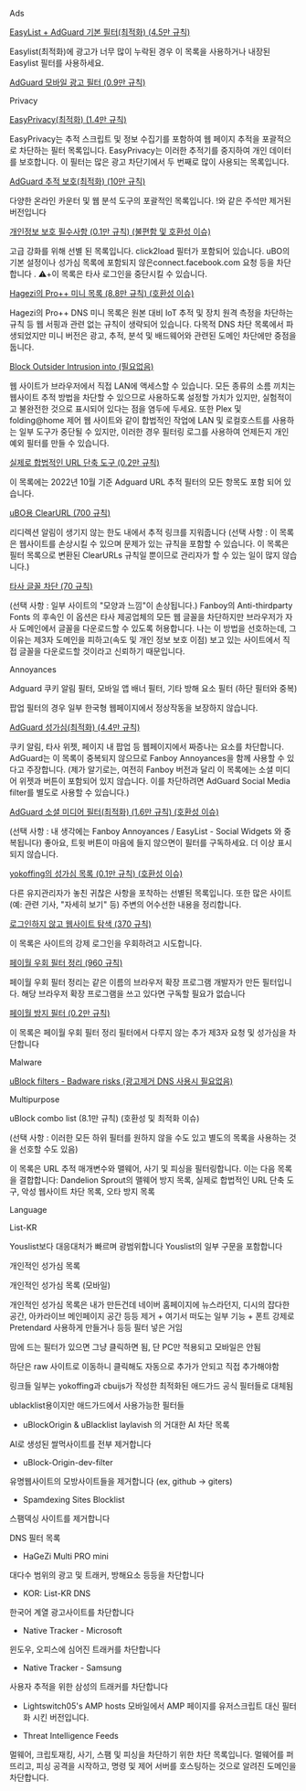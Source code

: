 Ads

[EasyList + AdGuard 기본 필터(최적화) (4.5만 규칙)](url)

Easylist(최적화)에 광고가 너무 많이 누락된 경우 이 목록을 사용하거나 내장된 Easylist 필터를 사용하세요.

[AdGuard 모바일 광고 필터 (0.9만 규칙)](url)


Privacy

[EasyPrivacy(최적화) (1.4만 규칙)](url)

EasyPrivacy는 추적 스크립트 및 정보 수집기를 포함하여 웹 페이지 추적을 포괄적으로 차단하는 필터 목록입니다. EasyPrivacy는 이러한 추적기를 중지하여 개인 데이터를 보호합니다. 이 필터는 많은 광고 차단기에서 두 번째로 많이 사용되는 목록입니다.

[AdGuard 추적 보호(최적화) (10만 규칙)](url)

다양한 온라인 카운터 및 웹 분석 도구의 포괄적인 목록입니다. !와 같은 주석만 제거된 버전입니다

[개인정보 보호 필수사항 (0.1만 규칙) (불편함 및 호환성 이슈)](url)

고급 강화를 위해 선별 된 목록입니다. click2load 필터가 포함되어 있습니다. uBO의 기본 설정이나 성가심 목록에 포함되지 않은connect.facebook.com 요청 등을 차단합니다 . ⚠+이 목록은 타사 로그인을 중단시킬 수 있습니다.

[Hagezi의 Pro++ 미니 목록 (8.8만 규칙) (호환성 이슈)](url)

Hagezi의 Pro++ DNS 미니 목록은 원본 대비 IoT 추적 및 장치 원격 측정을 차단하는 규칙 등 웹 서핑과 관련 없는 규칙이 생략되어 있습니다. 다목적 DNS 차단 목록에서 파생되었지만 미니 버전은 광고, 추적, 분석 및 배드웨어와 관련된 도메인 차단에만 중점을 둡니다.

[Block Outsider Intrusion into (필요없음)](url)

웹 사이트가 브라우저에서 직접 LAN에 액세스할 수 있습니다. 모든 종류의 소름 끼치는 웹사이트 추적 방법을 차단할 수 있으므로 사용하도록 설정할 가치가 있지만, 실험적이고 불완전한 것으로 표시되어 있다는 점을 염두에 두세요. 또한 Plex 및 folding@home 제어 웹 사이트와 같이 합법적인 작업에 LAN 및 로컬호스트를 사용하는 일부 도구가 중단될 수 있지만, 이러한 경우 필터링 로그를 사용하여 언제든지 개인 예외 필터를 만들 수 있습니다.

[실제로 합법적인 URL 단축 도구 (0.2만 규칙)](url)

이 목록에는 2022년 10월 기준 Adguard URL 추적 필터의 모든 항목도 포함 되어 있습니다.

[uBO용 ClearURL (700 규칙)](url)

리디렉션 알림이 생기지 않는 한도 내에서 추적 링크를 지워줍니다 (선택 사항 : 이 목록은 웹사이트를 손상시킬 수 있으며 문제가 있는 규칙을 포함할 수 있습니다. 이 목록은 필터 목록으로 변환된 ClearURLs 규칙일 뿐이므로 관리자가 할 수 있는 일이 많지 않습니다.)

[타사 글꼴 차단 (70 규칙)](url)

(선택 사항 : 일부 사이트의 "모양과 느낌"이 손상됩니다.) Fanboy의 Anti-thirdparty Fonts 의 후속인 이 옵션은 타사 제공업체의 모든 웹 글꼴을 차단하지만 브라우저가 자사 도메인에서 글꼴을 다운로드할 수 있도록 허용합니다. 나는 이 방법을 선호하는데, 그 이유는 제3자 도메인을 피하고(속도 및 개인 정보 보호 이점) 보고 있는 사이트에서 직접 글꼴을 다운로드할 것이라고 신뢰하기 때문입니다.


Annoyances

Adguard 쿠키 알림 필터, 모바일 앱 배너 필터, 기타 방해 요소 필터 (하단 필터와 중복)

팝업 필터의 경우 일부 한국형 웹페이지에서 정상작동을 보장하지 않습니다.

[AdGuard 성가심(최적화) (4.4만 규칙)](url)

쿠키 알림, 타사 위젯, 페이지 내 팝업 등 웹페이지에서 짜증나는 요소를 차단합니다. AdGuard는 이 목록이 중복되지 않으므로 Fanboy Annoyances을 함께 사용할 수 있다고 주장합니다. (제가 알기로는, 여전히 Fanboy 버전과 달리 이 목록에는 소셜 미디어 위젯과 버튼이 포함되어 있지 않습니다. 이를 차단하려면 AdGuard Social Media filter를 별도로 사용할 수 있습니다.)

[AdGuard 소셜 미디어 필터(최적화) (1.6만 규칙) (호환성 이슈)](url)

(선택 사항 : 내 생각에는 Fanboy Annoyances / EasyList - Social Widgets 와 중복됩니다) 좋아요, 트윗 버튼이 마음에 들지 않으면이 필터를 구독하세요. 더 이상 표시되지 않습니다.

[yokoffing의 성가심 목록 (0.1만 규칙) (호환성 이슈)](url)

다른 유지관리자가 놓친 귀찮은 사항을 포착하는 선별된 목록입니다. 또한 많은 사이트(예: 관련 기사, "자세히 보기" 등) 주변의 어수선한 내용을 정리합니다.

[로그인하지 않고 웹사이트 탐색 (370 규칙)](url)

이 목록은 사이트의 강제 로그인을 우회하려고 시도합니다.

[페이월 우회 필터 정리 (960 규칙)](url)

페이월 우회 필터 정리는 같은 이름의 브라우저 확장 프로그램 개발자가 만든 필터입니다. 해당 브라우저 확장 프로그램을 쓰고 있다면 구독할 필요가 없습니다

[페이월 방지 필터 (0.2만 규칙)](url)

이 목록은 페이월 우회 필터 정리 필터에서 다루지 않는 추가 제3자 요청 및 성가심을 차단합니다


Malware

[uBlock filters - Badware risks (광고제거 DNS 사용시 필요없음)](url)


Multipurpose

uBlock combo list (8.1만 규칙) (호환성 및 최적화 이슈)

(선택 사항 : 이러한 모든 하위 필터를 원하지 않을 수도 있고 별도의 목록을 사용하는 것을 선호할 수도 있음)

이 목록은 URL 추적 매개변수와 맬웨어, 사기 및 피싱을 필터링합니다. 이는 다음 목록을 결합합니다: Dandelion Sprout의 맬웨어 방지 목록, 실제로 합법적인 URL 단축 도구, 악성 웹사이트 차단 목록, 오타 방지 목록


Language

List-KR

Youslist보다 대응대처가 빠르며 광범위합니다 Youslist의 일부 구문을 포함합니다

개인적인 성가심 목록

개인적인 성가심 목록 (모바일)



개인적인 성가심 목록은 내가 만든건데 네이버 홈페이지에 뉴스라던지, 디시의 잡다한 공간, 아카라이브 메인페이지 공간 등등 제거 + 여기서 떠도는 일부 기능 + 폰트 강제로 Pretendard 사용하게 만들거나 등등 필터 넣은 거임











맘에 드는 필터가 있으면 그냥 클릭하면 됨, 단 PC만 적용되고 모바일은 안됨

하단은 raw 사이트로 이동하니 클릭해도 자동으로 추가가 안되고 직접 추가해야함



링크들 일부는 yokoffing과 cbuijs가 작성한 최적화된 애드가드 공식 필터들로 대체됨















ublacklist용이지만 애드가드에서 사용가능한 필터들

- uBlockOrigin & uBlacklist laylavish 의 거대한 AI 차단 목록

AI로 생성된 쌀먹사이트를 전부 제거합니다

- uBlock-Origin-dev-filter

유명웹사이트의 모방사이트들을 제거합니다 (ex, github -> giters)

- Spamdexing Sites Blocklist

스팸덱싱 사이트를 제거합니다



DNS 필터 목록

- HaGeZi Multi PRO mini

대다수 범위의 광고 및 트래커, 방해요소 등등을 차단합니다

- KOR: List-KR DNS

한국어 계열 광고사이트를 차단합니다

- Native Tracker - Microsoft

윈도우, 오피스에 심어진 트래커를 차단합니다

- Native Tracker - Samsung

사용자 추적을 위한 삼성의 트래커를 차단합니다

- Lightswitch05's AMP hosts
모바일에서 AMP 페이지를 유저스크립트 대신 필터화 시킨 버전입니다.

- Threat Intelligence Feeds

멀웨어, 크립토재킹, 사기, 스팸 및 피싱을 차단하기 위한 차단 목록입니다. 멀웨어를 퍼뜨리고, 피싱 공격을 시작하고, 명령 및 제어 서버를 호스팅하는 것으로 알려진 도메인을 차단합니다.

